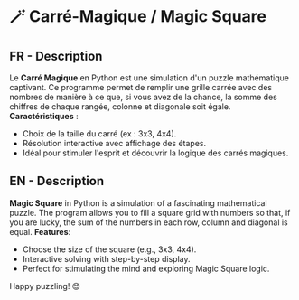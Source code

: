 
# 🪄 Carré-Magique / Magic Square

## FR - Description
Le **Carré Magique** en Python est une simulation d'un puzzle mathématique captivant. Ce programme permet de remplir une grille carrée avec des nombres de manière à ce que, si vous avez de la chance, la somme des chiffres de chaque rangée, colonne et diagonale soit égale.  
**Caractéristiques** : 
- Choix de la taille du carré (ex : 3x3, 4x4).  
- Résolution interactive avec affichage des étapes.  
- Idéal pour stimuler l'esprit et découvrir la logique des carrés magiques.

## EN - Description
**Magic Square** in Python is a simulation of a fascinating mathematical puzzle. The program allows you to fill a square grid with numbers so that, if you are lucky, the sum of the numbers in each row, column and diagonal is equal.
**Features**:  
- Choose the size of the square (e.g., 3x3, 4x4).  
- Interactive solving with step-by-step display.  
- Perfect for stimulating the mind and exploring Magic Square logic.

Happy puzzling! 😊



